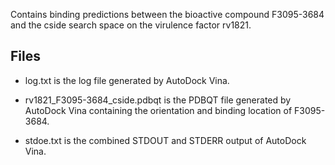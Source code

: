 Contains binding predictions between the bioactive compound F3095-3684 and the cside search space on the virulence factor rv1821.

## Files

- log.txt is the log file generated by AutoDock Vina.

- rv1821_F3095-3684_cside.pdbqt is the PDBQT file generated by AutoDock Vina containing the orientation and binding location of F3095-3684.

- stdoe.txt is the combined STDOUT and STDERR output of AutoDock Vina.


